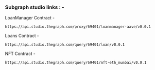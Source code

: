 ### Subgraph studio links : -

LoanManager Contract -

```
https://api.studio.thegraph.com/proxy/69401/loanmanager-aave/v0.0.1
```

Loans Contract -

```
https://api.studio.thegraph.com/query/69401/loan/v0.0.1
```

NFT Contract -

```
https://api.studio.thegraph.com/query/69401/nft-eth_mumbai/v0.0.1
```
